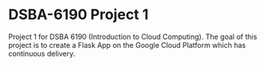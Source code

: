 # DSBA-6190 Project 1
Project 1 for DSBA 6190 (Introduction to Cloud Computing). The goal of this project is to create a Flask App on the Google Cloud Platform which has continuous delivery.
